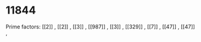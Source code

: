 # 11844

Prime factors: [[2]] , [[2]] , [[3]] , [[987]] , [[3]] , [[329]] , [[7]] , [[47]] , [[47]] , 